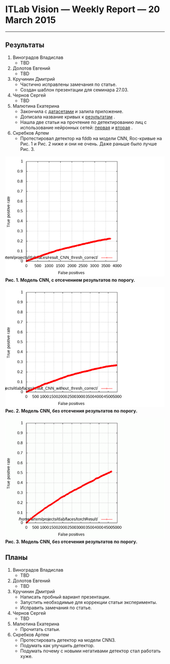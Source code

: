 # ITLab Vision — Weekly Report — 20 March 2015

----------------

## Результаты

  1. Виноградов Владислав
     - TBD
  1. Долотов Евгений
     - TBD
  1. Кручинин Дмитрий
     - Частично исправлены замечания по статье.
     - Создан шаблон презентации для семинара 27.03.
  1. Чернов Сергей
     - TBD
  1. Малютина Екатерина
     - Закончила с [датасетами](https://docs.google.com/spreadsheets/d/1vR_pZPsXfbNm69-VPPKhmlR0nXjQ15-QLQYoaI9i19k/edit?usp=sharing)  и залила приложение.
	 - Дописала название кривых к [результатам](https://docs.google.com/document/d/16ADrX0LosphwphVIV5ewdELX3t5mF6UNhF0bR000b7w/edit?usp=sharing) .
	 - Нашла две статьи на прочтение по детектированию лиц с использование нейронных сетей: [первая](http://citeseerx.ist.psu.edu/viewdoc/download?doi=10.1.1.193.6366&rep=rep1&type=pdf) и [вторая](http://www.wseas.us/e-library/conferences/2010/Iasi/NNECFS/NNECFS-35.pdf) .
  1. Скребков Артем
     - Протестировал детектор на fddb на модели CNN, Roc-кривые на Рис. 1 и Рис. 2 ниже и они не очень. 
     Даже раньше было лучше Рис. 3. 


![DiscROC-CNN](./DiscROC-CNN.png)\
__Рис. 1. Модель CNN, с отсечением результатов по порогу.__

![DiscROC-CNN](./DiscROC-CNN-without-threshold.png)\
__Рис. 2. Модель CNN, без отсечения результатов по порогу.__

![DiscROC-CNN](./DiscROC-CNN-old-neg.png)\
__Рис. 3. Модель CNN, без отсечения результатов по порогу.__


## Планы

  1. Виноградов Владислав
     - TBD
  1. Долотов Евгений
     - TBD
  1. Кручинин Дмитрий
     - Написать пробный вариант презентации.
     - Запустить необходимые для коррекции статьи эксперименты.
     - Исправить замечания по статье.
  1. Чернов Сергей
     - TBD
  1. Малютина Екатерина
     - Прочитать статьи.
  1. Скребков Артем
     - Протестировать детектор на модели CNN3.
     - Подумать как улучшить детектор. 
     - Подумать почему с новыми негативами детектор стал работать хуже.
